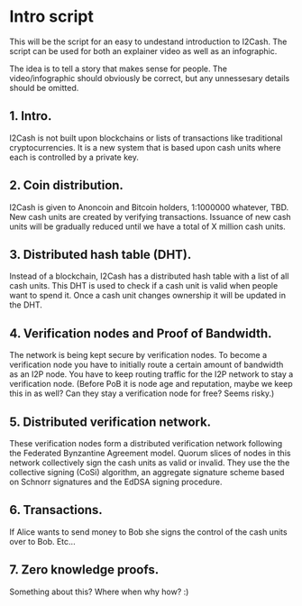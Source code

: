 # Intro script

This will be the script for an easy to undestand introduction to I2Cash. The script can be used for both an explainer video as well as an infographic.

The idea is to tell a story that makes sense for people. The video/infographic should obviously be correct, but any unnessesary details should be omitted.

## 1. Intro.
I2Cash is not built upon blockchains or lists of transactions like traditional cryptocurrencies. It is a new system that is based upon cash units where each is controlled by a private key.

## 2. Coin distribution.
I2Cash is given to Anoncoin and Bitcoin holders, 1:1000000 whatever, TBD. New cash units are created by verifying transactions. Issuance of new cash units will be gradually reduced until we have a total of X million cash units.

## 3. Distributed hash table (DHT).
Instead of a blockchain, I2Cash has a distributed hash table with a list of all cash units. This DHT is used to check if a cash unit is valid when people want to spend it. Once a cash unit changes ownership it will be updated in the DHT.

## 4. Verification nodes and Proof of Bandwidth.
The network is being kept secure by verification nodes. To become a verification node you have to initially route a certain amount of bandwidth as an I2P node. You have to keep routing traffic for the I2P network to stay a verification node. (Before PoB it is node age and reputation, maybe we keep this in as well? Can they stay a verification node for free? Seems risky.)

## 5. Distributed verification network.
These verification nodes form a distributed verification network following the Federated Bynzantine Agreement model. Quorum slices of nodes in this network collectively sign the cash units as valid or invalid. They use the the collective signing (CoSi) algorithm, an aggregate signature scheme based on Schnorr signatures and the EdDSA signing procedure.

## 6. Transactions.
If Alice wants to send money to Bob she signs the control of the cash units over to Bob. 
Etc...

## 7. Zero knowledge proofs.
Something about this? Where when why how? :)

